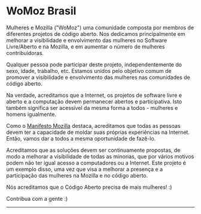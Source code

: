WoMoz Brasil
============

Mulheres e Mozilla ("WoMoz") uma comunidade composta por membros de diferentes projetos de código aberto. Nos dedicamos principalmente em melhorar a visibilidade e envolvimento das mulheres no Software Livre/Aberto e na Mozilla, e em aumentar o número de mulheres contribuidoras.

Qualquer pessoa pode participar deste projeto, independentemente do sexo, idade, trabalho, etc. Estamos unidos pelo objetivo comum de promover a visibilidade e envolvimento das mulheres nas comunidades de código aberto.

Na verdade, acreditamos que a Internet, os projetos de software livre e aberto e a computação devem permanecer abertos e participativa. Isto também significa ser acessível da mesma forma a todos - mulheres e homens igualmente.

Como o [Manifesto Mozilla](https://www.mozilla.org/pt-BR/about/manifesto/details/) destaca, acreditamos que todas as pessoas devem ter a capacidade de moldar suas próprias experiências na Internet. Então, vamos dar a todos a mesma oportunidade de fazê-lo.

Acreditamos que as soluções devem ser continuamente propostas, de modo a melhorar a visibilidade de todas as minorias, que por vários motivos podem não ter igual acesso a computadores ou a Internet. Este projeto é um exemplo disso, uma vez que visa a melhorar a presença e a participação das mulheres na Mozilla e no código aberto.

Nós acreditamos que o Código Aberto precisa de mais mulheres! :)

Contribua com a gente :)

---
